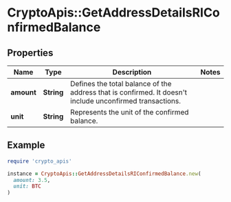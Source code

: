 # CryptoApis::GetAddressDetailsRIConfirmedBalance

## Properties

| Name | Type | Description | Notes |
| ---- | ---- | ----------- | ----- |
| **amount** | **String** | Defines the total balance of the address that is confirmed. It doesn&#39;t include unconfirmed transactions. |  |
| **unit** | **String** | Represents the unit of the confirmed balance. |  |

## Example

```ruby
require 'crypto_apis'

instance = CryptoApis::GetAddressDetailsRIConfirmedBalance.new(
  amount: 3.5,
  unit: BTC
)
```

